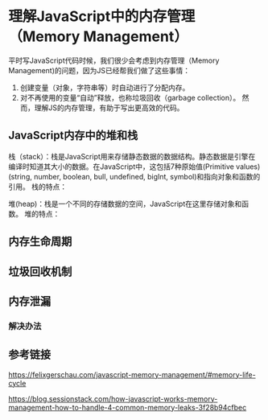 # 理解JavaScript中的内存管理（Memory Management）

平时写JavaScript代码时候，我们很少会考虑到内存管理（Memory Management)的问题，因为JS已经帮我们做了这些事情：
   1. 创建变量（对象，字符串等）时自动进行了分配内存。
   2. 对不再使用的变量“自动”释放，也称垃圾回收（garbage collection）。
然而，理解JS的内存管理，有助于写出更高效的代码。

## JavaScript内存中的堆和栈
栈（stack）：栈是JavaScript用来存储静态数据的数据结构。静态数据是引擎在编译时知道其大小的数据。在JavaScript中，这包括7种原始值(Primitive values)(string, number, boolean, bull, undefined, bigInt, symbol)和指向对象和函数的引用。
栈的特点：

堆(heap)：栈是一个不同的存储数据的空间，JavaScript在这里存储对象和函数。
堆的特点：

## 内存生命周期


## 垃圾回收机制

## 内存泄漏

### 解决办法

## 参考链接
https://felixgerschau.com/javascript-memory-management/#memory-life-cycle

https://blog.sessionstack.com/how-javascript-works-memory-management-how-to-handle-4-common-memory-leaks-3f28b94cfbec
